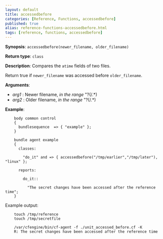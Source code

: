 ```yaml
---
layout: default
title: accessedbefore
categories: [Reference, Functions, accessedbefore]
published: true
alias: reference-functions-accessedbefore.html
tags: [reference, functions, accessedbefore]
---
```


**Synopsis**: `accessedbefore(newer_filename, older_filename)`

**Return type**: `class`

**Description**: Compares the `atime` fields of two files.

Return true if `newer_filename` was accessed before `older_filename`.

**Arguments**:

* *arg1* : Newer filename, *in the range* "?(/.\*)   
* *arg2* : Older filename, *in the range* "?(/.\*)   

**Example**:  


```cf3
    body common control
    {
      bundlesequence  => { "example" };
    }

    bundle agent example
    {     
      classes:

        "do_it" and => { accessedbefore("/tmp/earlier","/tmp/later"), "linux" }; 

      reports:

        do_it::

          "The secret changes have been accessed after the reference time";
    }
```

Example output:

```
    touch /tmp/reference
    touch /tmp/secretfile

    /var/cfengine/bin/cf-agent -f ./unit_accessed_before.cf -K
    R: The secret changes have been accessed after the reference time
```
